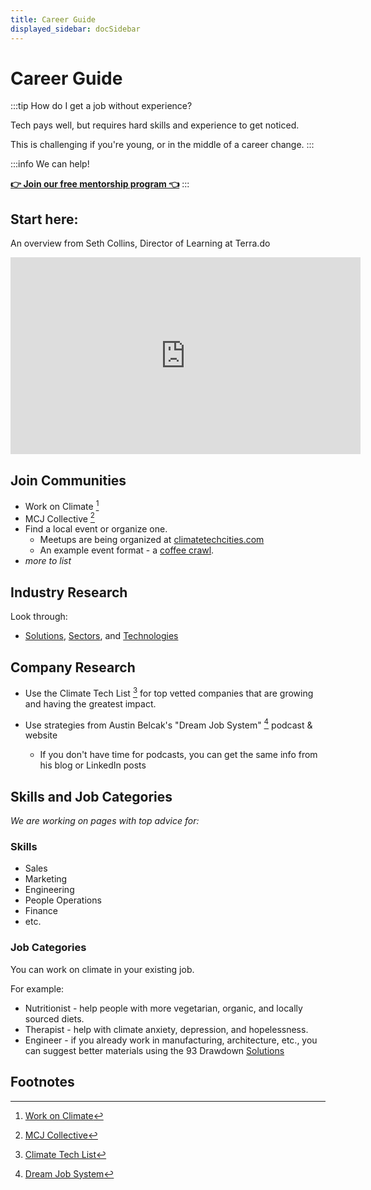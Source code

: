 ```yaml
---
title: Career Guide
displayed_sidebar: docSidebar
---
```

# Career Guide

:::tip How do I get a job without experience?

Tech pays well, but requires hard skills and experience to get noticed.

This is challenging if you're young, or in the middle of a career change.
:::

:::info We can help!

**[👉 Join our free mentorship program 👈](https://www.democracylab.org/projects/1232)**
:::

## Start here:

An overview from Seth Collins, Director of Learning at Terra.do

<iframe width="560" height="315" src="https://www.youtube-nocookie.com/embed/UxXh3B9bm1o" title="YouTube video player" frameborder="0" allow="accelerometer; autoplay; clipboard-write; encrypted-media; gyroscope; picture-in-picture; web-share" allowfullscreen></iframe>


## Join Communities

* Work on Climate [^woc]
* MCJ Collective [^mcj]
* Find a local event or organize one.
  - Meetups are being organized at [climatetechcities.com](https://www.climatetechcities.com/)
  - An example event format - a [coffee crawl](../coffee-crawl).
* _more to list_

## Industry Research

Look through:

- [Solutions](../solutions), [Sectors](../solutions/#sectors), and [Technologies](../technologies)

## Company Research

- Use the Climate Tech List [^ctl] for top vetted companies that are growing and having the greatest impact.

- Use strategies from Austin Belcak's "Dream Job System" [^djs] podcast & website
    - If you don't have time for podcasts, you can get the same info from his blog or LinkedIn posts

## Skills and Job Categories

_We are working on pages with top advice for:_

### Skills

- Sales
- Marketing
- Engineering
- People Operations
- Finance
- etc.

### Job Categories

You can work on climate in your existing job.

For example:

- Nutritionist - help people with more vegetarian, organic, and locally sourced diets.
- Therapist - help with climate anxiety, depression, and hopelessness.
- Engineer - if you already work in manufacturing, architecture, etc., you can suggest better materials using the 93 Drawdown [Solutions](../solutions)

## Footnotes

[^woc]: [Work on Climate](https://workonclimate.org)
[^mcj]: [MCJ Collective](https://mcjcollective.com)
[^ctl]: [Climate Tech List](https://climatetechlist.com)
[^djs]: [Dream Job System](https://cultivatedculture.com/djs-podcast/)